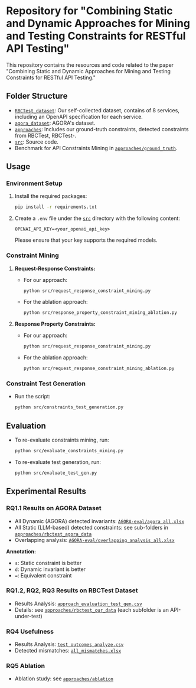 # Repository for "Combining Static and Dynamic Approaches for Mining and Testing Constraints for RESTful API Testing"

This repository contains the resources and code related to the paper "Combining Static and Dynamic Approaches for Mining and Testing Constraints for RESTful API Testing."

## Folder Structure

- [`RBCTest_dataset`](RBCTest_dataset): Our self-collected dataset, contains of 8 services, including an OpenAPI specification for each service.
- [`agora_dataset`](AGORA_dataset): AGORA's dataset.
- [`approaches`](approaches): Includes our ground-truth constraints, detected constraints from RBCTest, RBCTest-.
- [`src`](src): Source code.
- Benchmark for API Constraints Mining in [`approaches/ground_truth`](approaches/ground_truth).

## Usage

### Environment Setup

1. Install the required packages:

   ```bash
   pip install -r requirements.txt
   ```

2. Create a `.env` file under the [`src`](src) directory with the following content:
   ```
   OPENAI_API_KEY=<your_openai_api_key>
   ```
   Please ensure that your key supports the required models.

### Constraint Mining

1. **Request-Response Constraints:**

   - For our approach:
     ```bash
     python src/request_response_constraint_mining.py
     ```
   - For the ablation approach:
     ```bash
     python src/response_property_constraint_mining_ablation.py
     ```

2. **Response Property Constraints:**
   - For our approach:
     ```bash
     python src/request_response_constraint_mining.py
     ```
   - For the ablation approach:
     ```bash
     python src/request_response_constraint_mining_ablation.py
     ```

### Constraint Test Generation

- Run the script:
  ```bash
  python src/constraints_test_generation.py
  ```

## Evaluation

- To re-evaluate constraints mining, run:

  ```bash
  python src/evaluate_constraints_mining.py
  ```

- To re-evaluate test generation, run:
  ```bash
  python src/evaluate_test_gen.py
  ```

## Experimental Results

### RQ1.1 Results on AGORA Dataset

- All Dynamic (AGORA) detected invariants: [`AGORA-eval/agora_all.xlsx`](AGORA-eval/agora_all.xlsx)
- All Static (LLM-based) detected constraints: see sub-folders in [`approaches/rbctest_agora_data`](approaches/rbctest_agora_data)
- Overlapping analysis: [`AGORA-eval/overlapping_analysis_all.xlsx`](AGORA-eval/overlapping_analysis_all.xlsx)

**Annotation:**

- `s`: Static constraint is better
- `d`: Dynamic invariant is better
- `=`: Equivalent constraint

### RQ1.2, RQ2, RQ3 Results on RBCTest Dataset

- Results Analysis: [`approach_evaluation_test_gen.csv`](approaches/rbctest_agora_data/approach_evaluation_test_gen.csv)
- Details: see [`approaches/rbctest_our_data`](approaches/rbctest_our_data) (each subfolder is an API-under-test)

### RQ4 Usefulness

- Results Analysis: [`test_outcomes_analyze.csv`](approaches/rbctest_our_data/test_outcomes_analyze.csv)
- Detected mismatches: [`all_mismatches.xlsx`](approaches/rbctest_our_data/all_mismatches.xlsx)

### RQ5 Ablation

- Ablation study: see [`approaches/ablation`](approaches/ablation)
